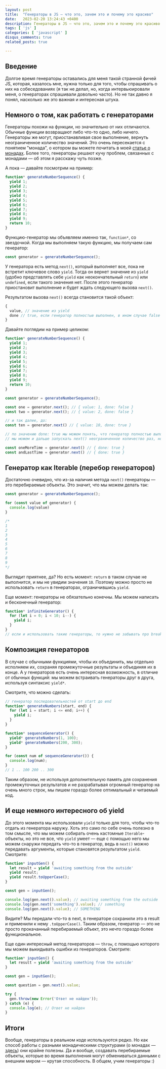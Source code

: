 ```yaml
---
layout: post
title:  "Генераторы в JS — что это, зачем это и почему это красиво"
date:   2023-02-20 13:24:43 +0400
description: Генераторы в JS — что это, зачем это и почему это красиво. Ну, и о монадах немного.
tags: [ 'js' ]
categories: [ 'javascript' ]
disqus_comments: true
related_posts: true

---
```


## Введение

Долгое время генераторы оставались для меня такой странной фичей JS, которая, казалось мне, нужна только для того, чтобы спрашивать о них на собеседованиях (я так не делал, но, когда интервьюировали меня, о генераторах спрашивали довольно часто). Но не так давно я понял, насколько же это важная и интересная штука.

## Немного о том, как работать с генераторами

Генераторы похожи на функции, но значительно от них отличаются. Обычные функции возвращают либо что-то одно, либо ничего. Генераторы же могут, приостанавливая свое выполнение, вернуть неограниченное количество значений. Это очень пересекается с понятием "монада", о котором вы можете почитать в моей [статье о монадах](https://sptm.dev/2023/monads-in-js/). Более того, генераторы решают кучу проблем, связанных с монадами — об этом я расскажу чуть позже.

А пока — давайте посмотрим на пример:

```ts
function* generateNumberSequence() {
  yield 1;
  yield 2;
  yield 3;
  yield 4;
  yield 5;
  yield 6;
  yield 7;
  yield 8;
  yield 9;
  return 10;
}
```

Функцию-генератор мы объявляем именно так, `function*`, со звездочкой. Когда мы выполняем такую функцию, мы получаем сам генератор:

```ts
const generator = generateNumberSequence();
```

У генератора есть метод `next()`, который выполняет все, пока не встретит ключевое слово `yield`. Тогда он вернет значение из `yield` (удобно представлять себе `yield` как неокончательный `return`) или `undefined`, если такого значения нет. После этого генератор приостановит выполнение и будет ждать следующего вызова `next()`.

Результатом вызова `next()` всегда становится такой объект:

```ts
{
  value, // значение из yield
  done // true, если генератор полностью выполнен, в ином случае false
}
```

Давайте поглядим на пример целиком:

```ts
function* generateNumberSequence() {
  yield 1;
  yield 2;
  yield 3;
  yield 4;
  yield 5;
  yield 6;
  yield 7;
  yield 8;
  yield 9;
  return 10;
}

const generator = generateNumberSequence();

const one = generator.next(); // { value: 1, done: false }
const two = generator.next(); // { value: 2, done: false }

// и так далее, до:
const ten = generator.next() // { value: 10, done: true }

// по значению done: true мы можем понять, что генератор полностью выполнен.
// мы можем и дальше запускать next() неограниченное количество раз, но это бесполезно:

const oneMoreTime = generator.next() // { done: true }
const andLastTime = generator.next() // { done: true }
```

## Генератор как Iterable (перебор генераторов)

Достаточно очевидно, что из-за наличия метода `next()` генераторы — это перебираемые объекты.
Это значит, что мы можем делать так:

```ts
const generator = generateNumberSequence();

for (const value of generator) {
  console.log(value)
} 

/*
1
2
3
4
5
6
7
8
9
*/
```

Выглядит приятнее, да? Но есть момент: `return` в таком случае не выполнится, и мы не увидим значения `10`. Поэтому можно просто не использовать `return` в генераторах, ограничившись `yield`.

Еще момент: генераторы не обязательно конечны. Мы можем написать и бесконечный генератор:

```js
function* infiniteGenerator() {
  for (let i = 0; i < 10; i--) {
    yield i;
  }
}
// если и использовать такие генераторы, то нужно не забывать про break / return
```

## Композиция генераторов

В случае с обычными функциями, чтобы их объединить, мы отдельно исполняем их, сохраняя промежуточные результаты и объединяя их в конце. А у генераторов есть очень интересная возможность, в отличие от обычных функций: мы можем встраивать генераторы друг в друга, используя синтаксис `yield*`.

Смотрите, что можно сделать:

```ts
// генератор последовательностей от start до end
function* generateNumbers(start, end) {
  for (let i = start; i <= end; i++) {
    yield i;
  }
}

function* sequenceGenerator() {
  yield* generateNumbers(1, 100);
  yield* generateNumbers(200, 300);
}

for (const num of sequenceGenerator()) {
  console.log(num);
}
// 1 .. 100 200 .. 300

```

Таким образом, не используя дополнительную память для сохранения промежуточных результатов и не разрабатывая огромный генератор на очень много строк, мы пишем гораздо более оптимальный и читаемый код.

## И еще немного интересного об yield

До этого момента мы использовали `yield` только для того, чтобы что-то отдать из генератора наружу.
Хоть это само по себе очень полезно в том смысле, что мы можем собирать очень кастомные `Iterable`-объекты, но это не все, что `yield` умеет — еще с помощью него мы можем снаружи передать что-то в генератор, ведь в `next()` можно передавать аргументы, которые становятся результатом `yield`. Смотрите:

```ts
function* inputGen() {
  let result = yield 'awaiting something from the outside'
  yield result;
  yield result.toUpperCase();
}

const gen = inputGen();

console.log(gen.next().value); // awaiting something from the outside
console.log(gen.next('something').value); // something
console.log(gen.next().value); // SOMETHING
```

Видите? Мы передали что-то в next, в генераторе сохранили это в result и применили к нему `.toUpperCase()`. Таким образом, генератор — это не просто прокачанный перебираемый объект, это нечто гораздо более функциональное.

Еще один интересный метод генераторов — `throw`, с помощью которого мы можем выкидывать ошибки из генераторов. Смотрите:

```ts
function* inputGen() {
  let result = yield 'awaiting something from the outside'
}

const gen = inputGen();

const question = gen.next().value;

try {
  gen.throw(new Error('Ответ не найден'));
} catch (e) {
  console.log(e); // Ответ не найден
}
```

## Итоги

Вообще, генераторы в реальном коде используются редко. Но как способ работы с разными монадическими структурами (о монадах — [здесь](https://sptm.dev/2023/monads-in.js)) они крайне полезны. Да и вообще, создавать перебираемые объекты, которые во время выполнения могут обмениваться данными с внешним миром — крутая способность. В общем, учим генераторы :)
